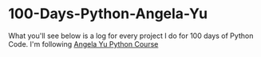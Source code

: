 # 100-Days-Python-Angela-Yu
What you'll see below is a log for every project I do for 100 days of Python Code. I'm following
[Angela Yu Python Course](https://www.udemy.com/course/100-days-of-code/)
